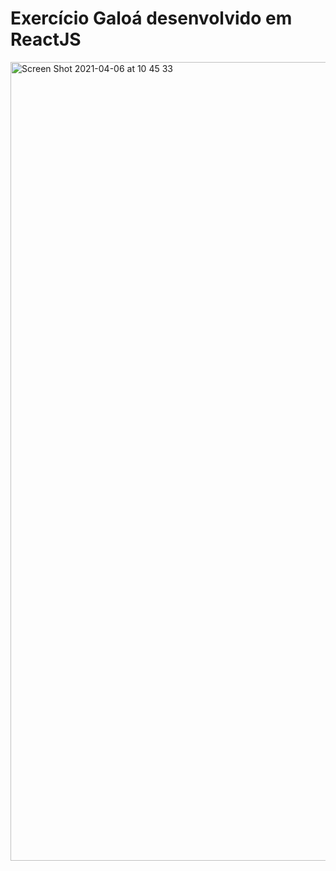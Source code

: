 # Exercício Galoá desenvolvido em ReactJS 
<img width="1278" alt="Screen Shot 2021-04-06 at 10 45 33" src="https://user-images.githubusercontent.com/40405334/113720623-38c39e80-96c5-11eb-92e1-47ea82ec636f.png">

